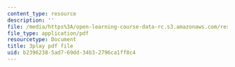 ```yaml
---
content_type: resource
description: ''
file: /media/https%3A/open-learning-course-data-rc.s3.amazonaws.com/res-18-006-calculus-revisited-single-variable-calculus-fall-2010/b23962385ad769dd34b32796ca1ff8c4_w_JWcGLiifU.pdf
file_type: application/pdf
resourcetype: Document
title: 3play pdf file
uid: b2396238-5ad7-69dd-34b3-2796ca1ff8c4
---
```

